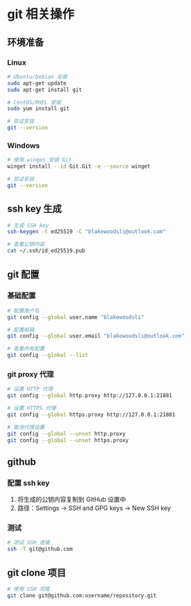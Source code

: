 # git 相关操作

## 环境准备
### Linux
```bash
# Ubuntu/Debian 安装
sudo apt-get update
sudo apt-get install git

# CentOS/RHEL 安装
sudo yum install git

# 验证安装
git --version
```

### Windows
```bash
# 使用 winget 安装 Git
winget install --id Git.Git -e --source winget

# 验证安装
git --version
```


## ssh key 生成
```bash
# 生成 SSH key
ssh-keygen -t ed25519 -C "blakewoodsli@outlook.com"

# 查看公钥内容
cat ~/.ssh/id_ed25519.pub
```

## git 配置
### 基础配置
```bash
# 配置用户名
git config --global user.name "blakewoodsli"

# 配置邮箱
git config --global user.email "blakewoodsli@outlook.com"

# 查看所有配置
git config --global --list
```

### git proxy 代理
```bash
# 设置 HTTP 代理
git config --global http.proxy http://127.0.0.1:21881

# 设置 HTTPS 代理
git config --global https.proxy http://127.0.0.1:21881

# 取消代理设置
git config --global --unset http.proxy
git config --global --unset https.proxy
```

## github 
### 配置 ssh key
1. 将生成的公钥内容复制到 GitHub 设置中
2. 路径：Settings -> SSH and GPG keys -> New SSH key

### 测试
```bash
# 测试 SSH 连接
ssh -T git@github.com
```

## git clone 项目
```bash
# 使用 SSH 克隆
git clone git@github.com:username/repository.git
```
